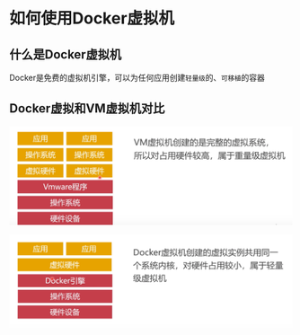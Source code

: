 # 如何使用Docker虚拟机

## 什么是Docker虚拟机

Docker是免费的虚拟机引擎，可以为任何应用创建`轻量级`的、`可移植`的容器

## Docker虚拟和VM虚拟机对比

![](../static/images/Docker虚拟机和VM虚拟机对比1.png)

![](../static/images/Docker虚拟机和VM虚拟机对比2.png)


